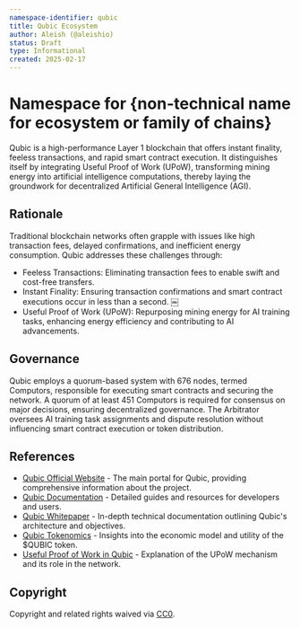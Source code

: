 ```yaml
---
namespace-identifier: qubic
title: Qubic Ecosystem
author: Aleish (@aleishio)
status: Draft
type: Informational
created: 2025-02-17
---
```


# Namespace for {non-technical name for ecosystem or family of chains}

Qubic is a high-performance Layer 1 blockchain that offers instant finality, feeless transactions, and rapid smart contract execution. It distinguishes itself by integrating Useful Proof of Work (UPoW), transforming mining energy into artificial intelligence computations, thereby laying the groundwork for decentralized Artificial General Intelligence (AGI).

## Rationale
Traditional blockchain networks often grapple with issues like high transaction fees, delayed confirmations, and inefficient energy consumption. Qubic addresses these challenges through:

- Feeless Transactions: Eliminating transaction fees to enable swift and cost-free transfers.
- Instant Finality: Ensuring transaction confirmations and smart contract executions occur in less than a second.  ￼
- Useful Proof of Work (UPoW): Repurposing mining energy for AI training tasks, enhancing energy efficiency and contributing to AI advancements.


## Governance
Qubic employs a quorum-based system with 676 nodes, termed Computors, responsible for executing smart contracts and securing the network. A quorum of at least 451 Computors is required for consensus on major decisions, ensuring decentralized governance. The Arbitrator oversees AI training task assignments and dispute resolution without influencing smart contract execution or token distribution. 

## References
- [Qubic Official Website][1] - The main portal for Qubic, providing comprehensive information about the project.
- [Qubic Documentation][2] - Detailed guides and resources for developers and users.
- [Qubic Whitepaper][3] - In-depth technical documentation outlining Qubic's architecture and objectives.
- [Qubic Tokenomics][4] - Insights into the economic model and utility of the $QUBIC token.
- [Useful Proof of Work in Qubic][5] - Explanation of the UPoW mechanism and its role in the network.

[1]: https://qubic.org
[2]: https://docs.qubic.org
[3]: https://whitepaper.qubic.org
[4]: https://docs.qubic.org/learn/tokenomics/
[5]: https://docs.qubic.org/learn/upow/


## Copyright
Copyright and related rights waived via [CC0](https://creativecommons.org/publicdomain/zero/1.0/).

